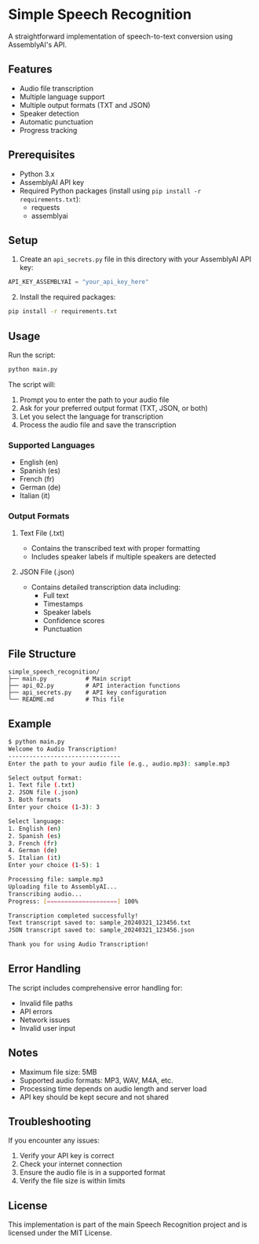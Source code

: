 # Simple Speech Recognition

A straightforward implementation of speech-to-text conversion using AssemblyAI's API.

## Features

- Audio file transcription
- Multiple language support
- Multiple output formats (TXT and JSON)
- Speaker detection
- Automatic punctuation
- Progress tracking

## Prerequisites

- Python 3.x
- AssemblyAI API key
- Required Python packages (install using `pip install -r requirements.txt`):
  - requests
  - assemblyai

## Setup

1. Create an `api_secrets.py` file in this directory with your AssemblyAI API key:
```python
API_KEY_ASSEMBLYAI = "your_api_key_here"
```

2. Install the required packages:
```bash
pip install -r requirements.txt
```

## Usage

Run the script:
```bash
python main.py
```

The script will:
1. Prompt you to enter the path to your audio file
2. Ask for your preferred output format (TXT, JSON, or both)
3. Let you select the language for transcription
4. Process the audio file and save the transcription

### Supported Languages

- English (en)
- Spanish (es)
- French (fr)
- German (de)
- Italian (it)

### Output Formats

1. Text File (.txt)
   - Contains the transcribed text with proper formatting
   - Includes speaker labels if multiple speakers are detected

2. JSON File (.json)
   - Contains detailed transcription data including:
     - Full text
     - Timestamps
     - Speaker labels
     - Confidence scores
     - Punctuation

## File Structure

```
simple_speech_recognition/
├── main.py           # Main script
├── api_02.py         # API interaction functions
├── api_secrets.py    # API key configuration
└── README.md         # This file
```

## Example

```bash
$ python main.py
Welcome to Audio Transcription!
--------------------------------
Enter the path to your audio file (e.g., audio.mp3): sample.mp3

Select output format:
1. Text file (.txt)
2. JSON file (.json)
3. Both formats
Enter your choice (1-3): 3

Select language:
1. English (en)
2. Spanish (es)
3. French (fr)
4. German (de)
5. Italian (it)
Enter your choice (1-5): 1

Processing file: sample.mp3
Uploading file to AssemblyAI...
Transcribing audio...
Progress: [====================] 100%

Transcription completed successfully!
Text transcript saved to: sample_20240321_123456.txt
JSON transcript saved to: sample_20240321_123456.json

Thank you for using Audio Transcription!
```

## Error Handling

The script includes comprehensive error handling for:
- Invalid file paths
- API errors
- Network issues
- Invalid user input

## Notes

- Maximum file size: 5MB
- Supported audio formats: MP3, WAV, M4A, etc.
- Processing time depends on audio length and server load
- API key should be kept secure and not shared

## Troubleshooting

If you encounter any issues:
1. Verify your API key is correct
2. Check your internet connection
3. Ensure the audio file is in a supported format
4. Verify the file size is within limits

## License

This implementation is part of the main Speech Recognition project and is licensed under the MIT License. 